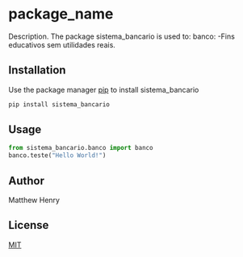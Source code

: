# package_name

Description. 
The package sistema_bancario is used to:
	banco: 
		-Fins educativos sem utilidades reais.

## Installation

Use the package manager [pip](https://pip.pypa.io/en/stable/) to install sistema_bancario

```bash
pip install sistema_bancario
```

## Usage

```python
from sistema_bancario.banco import banco
banco.teste("Hello World!")
```

## Author
Matthew Henry 

## License
[MIT](https://choosealicense.com/licenses/mit/)